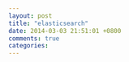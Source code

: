 ```yaml
---
layout: post
title: "elasticsearch"
date: 2014-03-03 21:51:01 +0800
comments: true
categories: 
---
```

